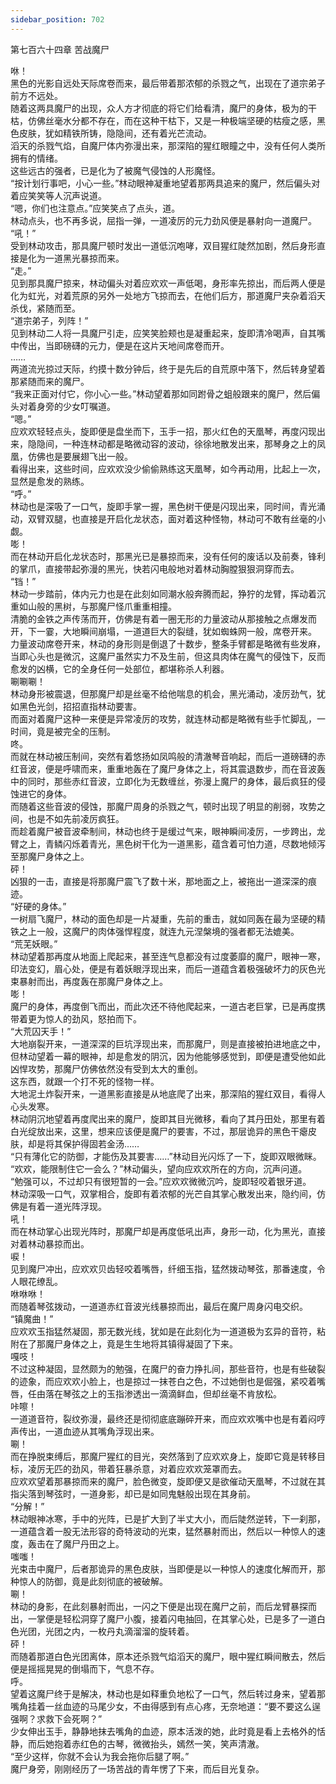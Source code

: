 ```yaml
---
sidebar_position: 702
---
```

 第七百六十四章 苦战魔尸


咻！  
黑色的光影自远处天际席卷而来，最后带着那浓郁的杀戮之气，出现在了道宗弟子前方不远处。  
随着这两具魔尸的出现，众人方才彻底的将它们给看清，魔尸的身体，极为的干枯，仿佛丝毫水分都不存在，而在这种干枯下，又是一种极端坚硬的枯瘦之感，黑色皮肤，犹如精铁所铸，隐隐间，还有着光芒流动。  
滔天的杀戮气焰，自魔尸体内弥漫出来，那深陷的猩红眼瞳之中，没有任何人类所拥有的情绪。  
这些远古的强者，已是化为了被魔气侵蚀的人形魔怪。  
“按计划行事吧，小心一些。”林动眼神凝重地望着那两具追来的魔尸，然后偏头对着应笑笑等人沉声说道。  
“嗯，你们也注意点。”应笑笑点了点头，道。  
林动点头，也不再多说，屈指一弹，一道凌厉的元力劲风便是暴射向一道魔尸。  
“吼！”  
受到林动攻击，那具魔尸顿时发出一道低沉咆哮，双目猩红陡然加剧，然后身形直接是化为一道黑光暴掠而来。  
“走。”  
见到那具魔尸掠来，林动偏头对着应欢欢一声低喝，身形率先掠出，而后两人便是化为虹光，对着荒原的另外一处地方飞掠而去，在他们后方，那道魔尸夹杂着滔天杀伐，紧随而至。  
“道宗弟子，列阵！”  
见到林动二人将一具魔尸引走，应笑笑脸颊也是凝重起来，旋即清冷喝声，自其嘴中传出，当即磅礴的元力，便是在这片天地间席卷而开。  
……  
两道流光掠过天际，约摸十数分钟后，终于是先后的自荒原中落下，然后转身望着那紧随而来的魔尸。  
“我来正面对付它，你小心一些。”林动望着那如同跗骨之蛆般跟来的魔尸，然后偏头对着身旁的少女叮嘱道。  
“嗯。”  
应欢欢轻轻点头，旋即便是盘坐而下，玉手一招，那火红色的天凰琴，再度闪现出来，隐隐间，一种连林动都是略微动容的波动，徐徐地散发出来，那琴身之上的凤凰，仿佛也是要展翅飞出一般。  
看得出来，这些时间，应欢欢没少偷偷熟练这天凰琴，如今再动用，比起上一次，显然是愈发的熟练。  
“呼。”  
林动也是深吸了一口气，旋即手掌一握，黑色树干便是闪现出来，同时间，青光涌动，双臂双腿，也直接是开启化龙状态，面对着这种怪物，林动可不敢有丝毫的小觑。  
嘭！  
而在林动开启化龙状态时，那黑光已是暴掠而来，没有任何的废话以及前奏，锋利的掌爪，直接带起弥漫的黑光，快若闪电般地对着林动胸膛狠狠洞穿而去。  
“铛！”  
林动一步踏前，体内元力也是在此刻如同潮水般奔腾而起，狰狞的龙臂，挥动着沉重如山般的黑树，与那魔尸怪爪重重相撞。  
清脆的金铁之声传荡而开，仿佛是有着一圈无形的力量波动从那接触之点爆发而开，下一霎，大地瞬间崩塌，一道道巨大的裂缝，犹如蜘蛛网一般，席卷开来。  
力量波动席卷开来，林动的身形则是倒退了十数步，整条手臂都是略微有些发麻，当即心头也是微沉，这魔尸虽然实力不及生前，但这具肉体在魔气的侵蚀下，反而愈发的凶横，它的全身任何一处部位，都堪称杀人利器。  
唰唰唰！  
林动身形被震退，但那魔尸却是丝毫不给他喘息的机会，黑光涌动，凌厉劲气，犹如黑色光剑，招招直指林动要害。  
而面对着魔尸这种一来便是异常凌厉的攻势，就连林动都是略微有些手忙脚乱，一时间，竟是被完全的压制。  
咚。  
而就在林动被压制间，突然有着悠扬如凤鸣般的清澈琴音响起，而后一道磅礴的赤红音波，便是呼啸而来，重重地轰在了魔尸身体之上，将其震退数步，而在音波轰中的同时，那些赤红音波，立即化为无数缠丝，弥漫上魔尸的身体，最后疯狂的侵蚀进它的身体。  
而随着这些音波的侵蚀，那魔尸周身的杀戮之气，顿时出现了明显的削弱，攻势之间，也是不如先前凌厉疯狂。  
而趁着魔尸被音波牵制间，林动也终于是缓过气来，眼神瞬间凌厉，一步跨出，龙臂之上，青鳞闪烁着青光，黑色树干化为一道黑影，蕴含着可怕力道，尽数地倾泻至那魔尸身体之上。  
砰！  
凶狠的一击，直接是将那魔尸震飞了数十米，那地面之上，被拖出一道深深的痕迹。  
“好硬的身体。”  
一树扇飞魔尸，林动的面色却是一片凝重，先前的重击，就如同轰在最为坚硬的精铁之上一般，这魔尸的肉体强悍程度，就连九元涅槃境的强者都无法媲美。  
“荒芜妖眼。”  
林动望着那再度从地面上爬起来，甚至连气息都没有过度萎靡的魔尸，眼神一寒，印法变幻，眉心处，便是有着妖眼浮现出来，而后一道蕴含着极强破坏力的灰色光束暴射而出，再度轰在那魔尸身体之上。  
嘭！  
魔尸的身体，再度倒飞而出，而此次还不待他爬起来，一道古老巨掌，已是再度携带着更为惊人的劲风，怒拍而下。  
“大荒囚天手！”  
大地崩裂开来，一道深深的巨坑浮现出来，而那魔尸，则是直接被拍进地底之中，但林动望着一幕的眼神，却是愈发的阴沉，因为他能够感觉到，即便是遭受他如此凶悍攻势，那魔尸仿佛依然没有受到太大的重创。  
这东西，就跟一个打不死的怪物一样。  
大地泥土炸裂开来，一道黑影直接是从地底爬了出来，那深陷的猩红双目，看得人心头发寒。  
林动阴沉地望着再度爬出来的魔尸，旋即其目光微移，看向了其丹田处，那里有着白光绽放出来，这里，想来应该便是魔尸的要害，不过，那层诡异的黑色干瘪皮肤，却是将其保护得固若金汤……  
“只有薄化它的防御，才能伤及其要害……”林动目光闪烁了一下，旋即双眼微眯。  
“欢欢，能限制住它一会么？”林动偏头，望向应欢欢所在的方向，沉声问道。  
“勉强可以，不过却只有很短暂的一会。”应欢欢微微沉吟，旋即轻咬着银牙道。  
林动深吸一口气，双掌相合，旋即有着浓郁的光芒自其掌心散发出来，隐约间，仿佛是有着一道光阵浮现。  
吼！  
而在林动掌心出现光阵时，那魔尸却是再度低吼出声，身形一动，化为黑光，直接对着林动暴掠而出。  
唳！  
见到魔尸冲出，应欢欢贝齿轻咬着嘴唇，纤细玉指，猛然拨动琴弦，那番速度，令人眼花缭乱。  
咻咻咻！  
而随着琴弦拨动，一道道赤红音波光线暴掠而出，最后在魔尸周身闪电交织。  
“镇魔曲！”  
应欢欢玉指猛然凝固，那无数光线，犹如是在此刻化为一道道极为玄异的音符，粘附在了那魔尸身体之上，竟是生生地将其镇得凝固了下来。  
嘎吱！  
不过这种凝固，显然颇为的勉强，在魔尸的奋力挣扎间，那些音符，也是有些破裂的迹象，而应欢欢小脸上，也是掠过一抹苍白之色，不过她倒也是倔强，紧咬着嘴唇，任由落在琴弦之上的玉指渗透出一滴滴鲜血，但却丝毫不肯放松。  
咔嚓！  
一道道音符，裂纹弥漫，最终还是彻彻底底蹦碎开来，而应欢欢嘴中也是有着闷哼声传出，一道血迹从其嘴角浮现出来。  
唰！  
而在挣脱束缚后，那魔尸猩红的目光，突然落到了应欢欢身上，旋即它竟是转移目标，凌厉无匹的劲风，带着狂暴杀意，对着应欢欢笼罩而去。  
应欢欢望着那暴掠而来的魔尸，脸色微变，旋即便又是欲催动天凰琴，不过就在其指尖落到琴弦时，一道身影，却已是如同鬼魅般出现在其身前。  
“分解！”  
林动眼神冰寒，手中的光阵，已是扩大到了半丈大小，而后陡然逆转，下一刹那，一道蕴含着一股无法形容的奇特波动的光束，猛然暴射而出，然后以一种惊人的速度，轰击在了魔尸丹田之上。  
嗤嗤！  
光束击中魔尸，后者那诡异的黑色皮肤，当即便是以一种惊人的速度化解而开，那种惊人的防御，竟是此刻彻底的被破解。  
唰！  
林动的身影，在此刻暴射而出，一闪之下便是出现在魔尸之前，而后龙臂暴探而出，一掌便是轻松洞穿了魔尸小腹，接着闪电抽回，在其掌心处，已是多了一道白色光团，光团之内，一枚丹丸滴溜溜的旋转着。  
砰！  
而随着那道白色光团离体，原本还杀戮气焰滔天的魔尸，眼中猩红瞬间散去，然后便是摇摇晃晃的倒塌而下，气息不存。  
呼。  
望着这魔尸终于是解决，林动也是如释重负地松了一口气，然后转过身来，望着那嘴角挂着一丝血迹的马尾少女，不由得感到有点心疼，无奈地道：“要不要这么逞强啊？求救下会死啊？”  
少女伸出玉手，静静地抹去嘴角的血迹，原本活泼的她，此时竟是看上去格外的恬静，而后她抱着赤红色的古琴，微微抬头，嫣然一笑，笑声清澈。  
“至少这样，你就不会认为我会拖你后腿了啊。”  
魔尸身旁，刚刚经历了一场苦战的青年愣了下来，而后目光复杂。  
  
  
